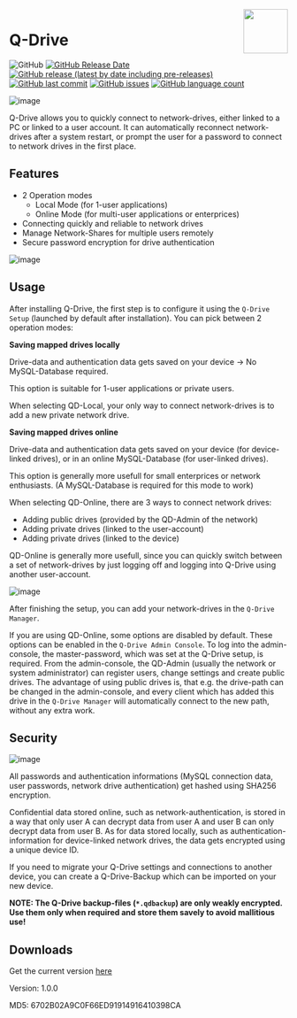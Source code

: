 <img align="right" width="80" height="80" data-rmimg src="https://endev.at/content/projects/Q-Drive/QDriveLogo.svg">

# Q-Drive
![GitHub](https://img.shields.io/github/license/TobiHatti/Q-Drive)
[![GitHub Release Date](https://img.shields.io/github/release-date-pre/TobiHatti/Q-Drive)](https://github.com/TobiHatti/Q-Drive/releases)
[![GitHub release (latest by date including pre-releases)](https://img.shields.io/github/v/release/TobiHatti/Q-Drive?include_prereleases)](https://github.com/TobiHatti/Q-Drive/releases)
[![GitHub last commit](https://img.shields.io/github/last-commit/TobiHatti/Q-Drive)](https://github.com/TobiHatti/Q-Drive/commits/master)
[![GitHub issues](https://img.shields.io/github/issues-raw/TobiHatti/Q-Drive)](https://github.com/TobiHatti/Q-Drive/issues)
[![GitHub language count](https://img.shields.io/github/languages/count/TobiHatti/Q-Drive)](https://github.com/TobiHatti/Q-Drive)

![image](https://endev.at/content/projects/Q-Drive/QDriveBanner300.svg)

Q-Drive allows you to quickly connect to network-drives, either linked to a PC or linked to a user account. It can automatically reconnect network-drives after a system restart,
or prompt the user for a password to connect to network drives in the first place.

## Features

- 2 Operation modes
  - Local Mode (for 1-user applications)
  - Online Mode (for multi-user applications or enterprices)
- Connecting quickly and reliable to network drives
- Manage Network-Shares for multiple users remotely
- Secure password encryption for drive authentication

![image](https://endev.at/content/projects/Q-Drive/projectImages/QDriveAllWindows.png)

## Usage

After installing Q-Drive, the first step is to configure it using the `Q-Drive Setup` (launched by default after installation). 
You can pick between 2 operation modes:

__Saving mapped drives locally__

Drive-data and authentication data gets saved on your device -> No MySQL-Database required.

This option is suitable for 1-user applications or private users.

When selecting QD-Local, your only way to connect network-drives is to add a new private network drive.


__Saving mapped drives online__

Drive-data and authentication data gets saved on your device (for device-linked drives), or in an online MySQL-Database (for user-linked drives).

This option is generally more usefull for small enterprices or network enthusiasts. 
(A MySQL-Database is required for this mode to work)

When selecting QD-Online, there are 3 ways to connect network drives:
- Adding public drives (provided by the QD-Admin of the network)
- Adding private drives (linked to the user-account)
- Adding private drives (linked to the device)

QD-Online is generally more usefull, since you can quickly switch between a set of network-drives by 
just logging off and logging into Q-Drive using another user-account.

![image](https://endev.at/content/projects/Q-Drive/projectImages/QDriveAddDrives.png)

After finishing the setup, you can add your network-drives in the `Q-Drive Manager`.

If you are using QD-Online, some options are disabled by default. These options can be enabled in the `Q-Drive Admin Console`. To log into the admin-console, 
the master-password, which was set at the Q-Drive setup, is required. 
From the admin-console, the QD-Admin (usually the network or system administrator) can register users, change settings and create public drives.
The advantage of using public drives is, that e.g. the drive-path can be changed in the admin-console, and every client which has added this drive 
in the `Q-Drive Manager` will automatically connect to the new path, without any extra work.

## Security

![image](https://endev.at/content/projects/Q-Drive/projectImages/QDriveLogin.png)

All passwords and authentication informations (MySQL connection data, user passwords, network drive authentication) get hashed using SHA256 encryption. 

Confidential data stored online, such as network-authentication, is stored in a way that only user A can decrypt data from user A and user B can only decrypt data from user B. 
As for data stored locally, such as authentication-information for device-linked network drives, the data gets encrypted using a unique device ID. 

If you need to migrate your Q-Drive settings and connections to another device, you can create a Q-Drive-Backup which can be imported on your new device.

__NOTE: The Q-Drive backup-files (`*.qdbackup`) are only weakly encrypted. Use them only when required and store them savely to avoid mallitious use!__


## Downloads

Get the current version [here](https://github.com/TobiHatti/Q-Drive/releases/latest)

Version: 1.0.0

MD5: 6702B02A9C0F66ED91914916410398CA

